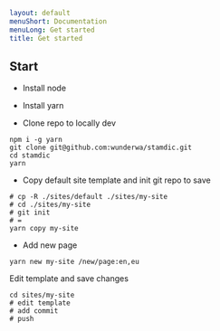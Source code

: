 ```yaml
layout: default
menuShort: Documentation
menuLong: Get started
title: Get started
```
<!--config-->
## Start

- Install node

- Install yarn 
- Clone repo to locally dev 

```shell
npm i -g yarn
git clone git@github.com:wunderwa/stamdic.git
cd stamdic
yarn
```

- Copy default site template and init git repo to save  

```shell
# cp -R ./sites/default ./sites/my-site
# cd ./sites/my-site
# git init 
# =
yarn copy my-site
```

- Add new page

```shell
yarn new my-site /new/page:en,eu  
```

Edit template and save changes

```shell
cd sites/my-site
# edit template
# add commit
# push 
```

